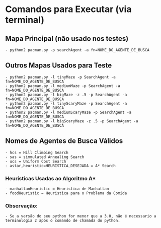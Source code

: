 # Comandos para Executar (via terminal)

## Mapa Principal (não usado nos testes)
    - python2 pacman.py -p searchAgent -a fn=NOME_DO_AGENTE_DE_BUSCA

## Outros Mapas Usados para Teste
    - python2 pacman.py -l tinyMaze -p SearchAgent -a fn=NOME_DO_AGENTE_DE_BUSCA
    - python2 pacman.py -l mediumMaze -p SearchAgent -a fn=NOME_DO_AGENTE_DE_BUSCA
    - python2 pacman.py -l bigMaze -z .5 -p SearchAgent -a fn=NOME_DO_AGENTE_DE_BUSCA
    - python2 pacman.py -l tinyScaryMaze -p SearchAgent -a fn=NOME_DO_AGENTE_DE_BUSCA
    - python2 pacman.py -l mediumScaryMaze -p SearchAgent -a fn=NOME_DO_AGENTE_DE_BUSCA
    - python2 pacman.py -l bigScaryMaze -z .5 -p SearchAgent -a fn=NOME_DO_AGENTE_DE_BUSCA

## Nomes de Agentes de Busca Válidos
    - hcs = Hill Climbing Search
    - sas = simmulated Annealing Search
    - ucs = Uniform Cost Search
    - astar,heuristic=HEURISTICA_DESEJADA = A* Search

###     Heurísticas Usadas ao Algoritmo A*
    - manhattanHeuristic = Heuristica de Manhattan
    - foodHeuristic = Heuristica para o Problema da Comida
    
### Observação:
    - Se a versão do seu python for menor que a 3.0, não é necessario a terminologia 2 após o comando de chamada do python.
